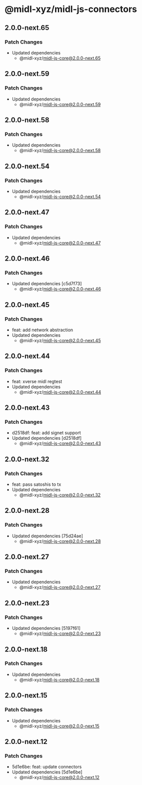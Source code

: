 # @midl-xyz/midl-js-connectors

## 2.0.0-next.65

### Patch Changes

- Updated dependencies
  - @midl-xyz/midl-js-core@2.0.0-next.65

## 2.0.0-next.59

### Patch Changes

- Updated dependencies
  - @midl-xyz/midl-js-core@2.0.0-next.59

## 2.0.0-next.58

### Patch Changes

- Updated dependencies
  - @midl-xyz/midl-js-core@2.0.0-next.58

## 2.0.0-next.54

### Patch Changes

- Updated dependencies
  - @midl-xyz/midl-js-core@2.0.0-next.54

## 2.0.0-next.47

### Patch Changes

- Updated dependencies
  - @midl-xyz/midl-js-core@2.0.0-next.47

## 2.0.0-next.46

### Patch Changes

- Updated dependencies [c5d7f73]
  - @midl-xyz/midl-js-core@2.0.0-next.46

## 2.0.0-next.45

### Patch Changes

- feat: add network abstraction
- Updated dependencies
  - @midl-xyz/midl-js-core@2.0.0-next.45

## 2.0.0-next.44

### Patch Changes

- feat: xverse midl regtest
- Updated dependencies
  - @midl-xyz/midl-js-core@2.0.0-next.44

## 2.0.0-next.43

### Patch Changes

- d2518df: feat: add signet support
- Updated dependencies [d2518df]
  - @midl-xyz/midl-js-core@2.0.0-next.43

## 2.0.0-next.32

### Patch Changes

- feat: pass satoshis to tx
- Updated dependencies
  - @midl-xyz/midl-js-core@2.0.0-next.32

## 2.0.0-next.28

### Patch Changes

- Updated dependencies [75d24ae]
  - @midl-xyz/midl-js-core@2.0.0-next.28

## 2.0.0-next.27

### Patch Changes

- Updated dependencies
  - @midl-xyz/midl-js-core@2.0.0-next.27

## 2.0.0-next.23

### Patch Changes

- Updated dependencies [5197f61]
  - @midl-xyz/midl-js-core@2.0.0-next.23

## 2.0.0-next.18

### Patch Changes

- Updated dependencies
  - @midl-xyz/midl-js-core@2.0.0-next.18

## 2.0.0-next.15

### Patch Changes

- Updated dependencies
  - @midl-xyz/midl-js-core@2.0.0-next.15

## 2.0.0-next.12

### Patch Changes

- 5d1e6be: feat: update connectors
- Updated dependencies [5d1e6be]
  - @midl-xyz/midl-js-core@2.0.0-next.12
